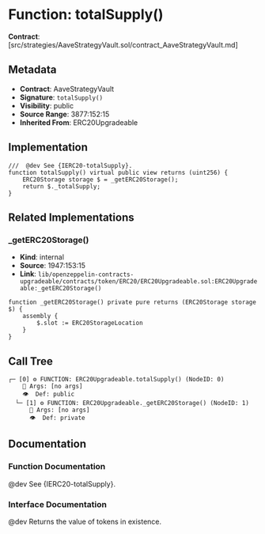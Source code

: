 # Function: totalSupply()

**Contract**: [src/strategies/AaveStrategyVault.sol/contract_AaveStrategyVault.md]

## Metadata

- **Contract**: AaveStrategyVault
- **Signature**: `totalSupply()`
- **Visibility**: public
- **Source Range**: 3877:152:15
- **Inherited From**: ERC20Upgradeable

## Implementation

```solidity
///  @dev See {IERC20-totalSupply}.
function totalSupply() virtual public view returns (uint256) {
    ERC20Storage storage $ = _getERC20Storage();
    return $._totalSupply;
}
```

## Related Implementations

### _getERC20Storage()

- **Kind**: internal
- **Source**: 1947:153:15
- **Link**: `lib/openzeppelin-contracts-upgradeable/contracts/token/ERC20/ERC20Upgradeable.sol:ERC20Upgradeable:_getERC20Storage()`

```solidity
function _getERC20Storage() private pure returns (ERC20Storage storage $) {
    assembly {
        $.slot := ERC20StorageLocation
    }
}
```

## Call Tree

```
┌─ [0] ⚙️ FUNCTION: ERC20Upgradeable.totalSupply() (NodeID: 0)
    💬 Args: [no args]
    👁️  Def: public
  └─ [1] ⚙️ FUNCTION: ERC20Upgradeable._getERC20Storage() (NodeID: 1)
      💬 Args: [no args]
      👁️  Def: private
```

## Documentation

### Function Documentation

 @dev See {IERC20-totalSupply}.

### Interface Documentation

 @dev Returns the value of tokens in existence.
